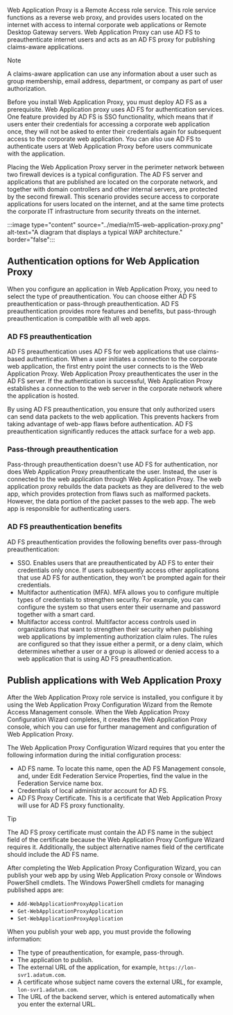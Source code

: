 Web Application Proxy is a Remote Access role service. This role service functions as a reverse web proxy, and provides users located on the internet with access to internal corporate web applications or Remote Desktop Gateway servers. Web Application Proxy can use AD FS to preauthenticate internet users and acts as an AD FS proxy for publishing claims-aware applications. 

> [!NOTE]
> A claims-aware application can use any information about a user such as group membership, email address, department, or company as part of user authorization.

Before you install Web Application Proxy, you must deploy AD FS as a prerequisite. Web Application proxy uses AD FS for authentication services. One feature provided by AD FS is SSO functionality, which means that if users enter their credentials for accessing a corporate web application once, they will not be asked to enter their credentials again for subsequent access to the corporate web application. You can also use AD FS to authenticate users at Web Application Proxy before users communicate with the application.

Placing the Web Application Proxy server in the perimeter network between two firewall devices is a typical configuration. The AD FS server and applications that are published are located on the corporate network, and together with domain controllers and other internal servers, are protected by the second firewall. This scenario provides secure access to corporate applications for users located on the internet, and at the same time protects the corporate IT infrastructure from security threats on the internet.

:::image type="content" source="../media/m15-web-application-proxy.png" alt-text="A diagram that displays a typical WAP architecture." border="false":::

## Authentication options for Web Application Proxy

When you configure an application in Web Application Proxy, you need to select the type of preauthentication. You can choose either AD FS preauthentication or pass-through preauthentication. AD FS preauthentication provides more features and benefits, but pass-through preauthentication is compatible with all web apps.

### AD FS preauthentication

AD FS preauthentication uses AD FS for web applications that use claims-based authentication. When a user initiates a connection to the corporate web application, the first entry point the user connects to is the Web Application Proxy. Web Application Proxy preauthenticates the user in the AD FS server. If the authentication is successful, Web Application Proxy establishes a connection to the web server in the corporate network where the application is hosted.

By using AD FS preauthentication, you ensure that only authorized users can send data packets to the web application. This prevents hackers from taking advantage of web-app flaws before authentication. AD FS preauthentication significantly reduces the attack surface for a web app.

### Pass-through preauthentication

Pass-through preauthentication doesn't use AD FS for authentication, nor does Web Application Proxy preauthenticate the user. Instead, the user is connected to the web application through Web Application Proxy. The web application proxy rebuilds the data packets as they are delivered to the web app, which provides protection from flaws such as malformed packets. However, the data portion of the packet passes to the web app. The web app is responsible for authenticating users.

### AD FS preauthentication benefits

AD FS preauthentication provides the following benefits over pass-through preauthentication:

- SSO. Enables users that are preauthenticated by AD FS to enter their credentials only once. If users subsequently access other applications that use AD FS for authentication, they won't be prompted again for their credentials.
- Multifactor authentication (MFA). MFA allows you to configure multiple types of credentials to strengthen security. For example, you can configure the system so that users enter their username and password together with a smart card.
- Multifactor access control. Multifactor access controls used in organizations that want to strengthen their security when publishing web applications by implementing authorization claim rules. The rules are configured so that they issue either a permit, or a deny claim, which determines whether a user or a group is allowed or denied access to a web application that is using AD FS preauthentication.

## Publish applications with Web Application Proxy

After the Web Application Proxy role service is installed, you configure it by using the Web Application Proxy Configuration Wizard from the Remote Access Management console. When the Web Application Proxy Configuration Wizard completes, it creates the Web Application Proxy console, which you can use for further management and configuration of Web Application Proxy.

The Web Application Proxy Configuration Wizard requires that you enter the following information during the initial configuration process:

- AD FS name. To locate this name, open the AD FS Management console, and, under Edit Federation Service Properties, find the value in the Federation Service name box.
- Credentials of local administrator account for AD FS.
- AD FS Proxy Certificate. This is a certificate that Web Application Proxy will use for AD FS proxy functionality.

> [!TIP]
> The AD FS proxy certificate must contain the AD FS name in the subject field of the certificate because the Web Application Proxy Configure Wizard requires it. Additionally, the subject alternative names field of the certificate should include the AD FS name.

After completing the Web Application Proxy Configuration Wizard, you can publish your web app by using Web Application Proxy console or Windows PowerShell cmdlets. The Windows PowerShell cmdlets for managing published apps are:

- `Add-WebApplicationProxyApplication`
- `Get-WebApplicationProxyApplication`
- `Set-WebApplicationProxyApplication`

When you publish your web app, you must provide the following information:

- The type of preauthentication, for example, pass-through.
- The application to publish.
- The external URL of the application, for example, `https://lon-svr1.adatum.com`.
- A certificate whose subject name covers the external URL, for example, `lon-svr1.adatum.com`.
- The URL of the backend server, which is entered automatically when you enter the external URL.
